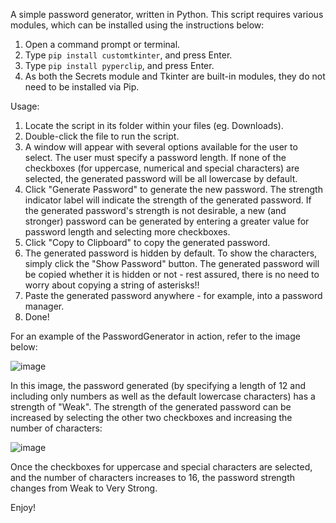 A simple password generator, written in Python. This script requires various modules, which can be installed using the instructions below:
1. Open a command prompt or terminal.
2. Type `pip install customtkinter`, and press Enter.
3. Type `pip install pyperclip`, and press Enter.
4. As both the Secrets module and Tkinter are built-in modules, they do not need to be installed via Pip.

Usage:
1. Locate the script in its folder within your files (eg. Downloads).
2. Double-click the file to run the script.
3. A window will appear with several options available for the user to select.
   The user must specify a password length. If none of the checkboxes (for uppercase, numerical and special characters) are selected,
   the generated password will be all lowercase by default. 
4. Click "Generate Password" to generate the new password. The strength indicator label will indicate the strength of the generated password.
    If the generated password's strength is not desirable, a new (and stronger) password can be generated by entering a greater value for password length and selecting
    more checkboxes.
5. Click "Copy to Clipboard" to copy the generated password.
6. The generated password is hidden by default. To show the characters, simply click the "Show Password" button. The generated password will be copied whether it is hidden or not - rest assured, there is no need to worry about copying a string of asterisks!!
8. Paste the generated password anywhere - for example, into a password manager.
9. Done!

For an example of the PasswordGenerator in action, refer to the image below:

![image](https://github.com/user-attachments/assets/08e66199-210f-4dc8-971a-1ffb6582dfe4)


In this image, the password generated (by specifying a length of 12 and including only numbers as well as the default lowercase characters) has a strength of "Weak". 
The strength of the generated password can be increased by selecting the other two checkboxes and increasing the number of characters:

![image](https://github.com/user-attachments/assets/aac2342b-724b-46a4-99cb-50b8b95bba06)


Once the checkboxes for uppercase and special characters are selected, and the number of characters increases to 16, the password strength changes from Weak to Very Strong. 

Enjoy!
